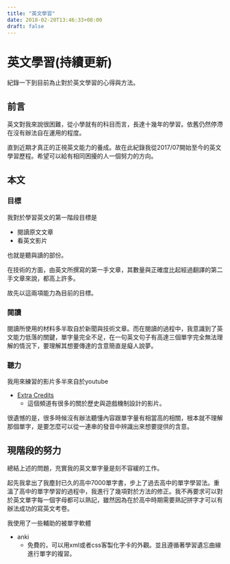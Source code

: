 ```yaml
---
title: "英文學習"
date: 2018-02-20T13:46:33+08:00
draft: false
---
```


# 英文學習(持續更新)

紀錄一下到目前為止對於英文學習的心得與方法。

## 前言

英文對我來說很困難，從小學就有的科目而言，長達十幾年的學習。依舊仍然停滯在沒有辦法自在運用的程度。

直到近期才真正的正視英文能力的養成。故在此紀錄我從2017/07開始至今的英文學習歷程。希望可以給有相同困擾的人一個努力的方向。

## 本文

### 目標

我對於學習英文的第一階段目標是

- 閱讀原文文章
- 看英文影片

也就是聽與讀的部份。

在技術的方面，由英文所撰寫的第一手文章，其數量與正確度比起經過翻譯的第二手文章來說，都高上許多。

故先以這兩項能力為目前的目標。

### 閱讀

閱讀所使用的材料多半取自於新聞與技術文章。而在閱讀的過程中，我意識到了英文能力低落的關鍵，單字量完全不足，在一句英文句子有高達三個單字完全無法理解的情況下，要理解其想要傳達的含意簡直是癡人說夢。

### 聽力

我用來練習的影片多半來自於youtube

- [Extra Credits](https://www.youtube.com/channel/UCCODtTcd5M1JavPCOr_Uydg)
    - 這個頻道有很多的關於歷史與遊戲機制設計的影片。

很遺憾的是，很多時候沒有辦法聽懂內容跟單字量有相當高的相關，根本就不理解那個單字，是要怎麼可以從一連串的發音中辨識出來想要提供的含意。

## 現階段的努力

總結上述的問題，充實我的英文單字量是刻不容緩的工作。

起先我拿出了我塵封已久的高中7000單字書，步上了過去高中的單字學習法。重溫了高中的單字學習的過程中，我進行了幾項對於方法的修正。我不再要求可以對於英文單字每一個字母都可以熟記，雖然因為在於高中時期需要熟記拼字才可以有辦法成功的寫英文考卷。

我使用了一些輔助的被單字軟體

- anki
    - 免費的，可以用xml或者css客製化字卡的外觀。並且遵循著學習遺忘曲線進行單字的複習。
